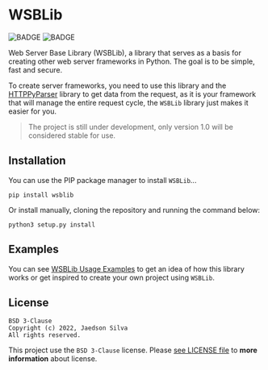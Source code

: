 # WSBLib

![BADGE](https://img.shields.io/static/v1?label=status&message=development&color=orange)
![BADGE](https://img.shields.io/static/v1?label=license&message=BSD%203-Clause&color=blue)

Web Server Base Library (WSBLib), a library that serves as a basis for creating other web server frameworks in Python. The goal is to be simple, fast and secure.

To create server frameworks, you need to use this library and the [HTTPPyParser](https://github.com/jaedsonpys/http-pyparser) library to get data from the request, as it is your framework that will manage the entire request cycle, the `WSBLib` library just makes it easier for you.

> The project is still under development, only version 1.0 will be considered stable for use.

## Installation

You can use the PIP package manager to install `WSBLib`...

```
pip install wsblib
```

Or install manually, cloning the repository and running the command below:

```
python3 setup.py install
```

## Examples

You can see [WSBLib Usage Examples](https://github.com/firlast/wsblib/tree/master/examples) to get an idea of how this library works or get inspired to create your own project using `WSBLib`.

## License

```text
BSD 3-Clause
Copyright (c) 2022, Jaedson Silva
All rights reserved.
```

This project use the `BSD 3-Clause` license. Please [see LICENSE file](https://github.com/firlast/wsblib/blob/master/LICENSE) to **more information** about license.